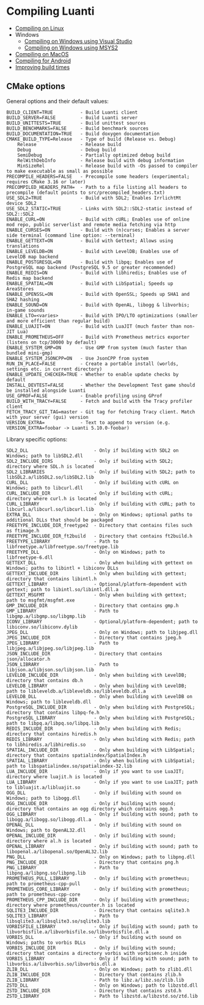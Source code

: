 # Compiling Luanti

- [Compiling on Linux](linux.md)
- Windows
  - [Compiling on Windows using Visual Studio](windows.md)
  - [Compiling on Windows using MSYS2](windows_msys2.md)
- [Compiling on MacOS](macos.md)
- [Compiling for Android](android.md)
- [Improving build times](improving_build_times.md)


## CMake options

General options and their default values:

    BUILD_CLIENT=TRUE          - Build Luanti client
    BUILD_SERVER=FALSE         - Build Luanti server
    BUILD_UNITTESTS=TRUE       - Build unittest sources
    BUILD_BENCHMARKS=FALSE     - Build benchmark sources
    BUILD_DOCUMENTATION=TRUE   - Build doxygen documentation
    CMAKE_BUILD_TYPE=Release   - Type of build (Release vs. Debug)
        Release                - Release build
        Debug                  - Debug build
        SemiDebug              - Partially optimized debug build
        RelWithDebInfo         - Release build with debug information
        MinSizeRel             - Release build with -Os passed to compiler to make executable as small as possible
    PRECOMPILE_HEADERS=FALSE   - Precompile some headers (experimental; requires CMake 3.16 or later)
    PRECOMPILED_HEADERS_PATH=  - Path to a file listing all headers to precompile (default points to src/precompiled_headers.txt)
    USE_SDL2=TRUE              - Build with SDL2; Enables IrrlichtMt device SDL2
    USE_SDL2_STATIC=TRUE       - Links with SDL2::SDL2-static instead of SDL2::SDL2
    ENABLE_CURL=ON             - Build with cURL; Enables use of online mod repo, public serverlist and remote media fetching via http
    ENABLE_CURSES=ON           - Build with (n)curses; Enables a server side terminal (command line option: --terminal)
    ENABLE_GETTEXT=ON          - Build with Gettext; Allows using translations
    ENABLE_LEVELDB=ON          - Build with LevelDB; Enables use of LevelDB map backend
    ENABLE_POSTGRESQL=ON       - Build with libpq; Enables use of PostgreSQL map backend (PostgreSQL 9.5 or greater recommended)
    ENABLE_REDIS=ON            - Build with libhiredis; Enables use of Redis map backend
    ENABLE_SPATIAL=ON          - Build with LibSpatial; Speeds up AreaStores
    ENABLE_OPENSSL=ON          - Build with OpenSSL; Speeds up SHA1 and SHA2 hashing
    ENABLE_SOUND=ON            - Build with OpenAL, libogg & libvorbis; in-game sounds
    ENABLE_LTO=<varies>        - Build with IPO/LTO optimizations (smaller and more efficient than regular build)
    ENABLE_LUAJIT=ON           - Build with LuaJIT (much faster than non-JIT Lua)
    ENABLE_PROMETHEUS=OFF      - Build with Prometheus metrics exporter (listens on tcp/30000 by default)
    ENABLE_SYSTEM_GMP=ON       - Use GMP from system (much faster than bundled mini-gmp)
    ENABLE_SYSTEM_JSONCPP=ON   - Use JsonCPP from system
    RUN_IN_PLACE=FALSE         - Create a portable install (worlds, settings etc. in current directory)
    ENABLE_UPDATE_CHECKER=TRUE - Whether to enable update checks by default
    INSTALL_DEVTEST=FALSE      - Whether the Development Test game should be installed alongside Luanti
    USE_GPROF=FALSE            - Enable profiling using GProf
    BUILD_WITH_TRACY=FALSE     - Fetch and build with the Tracy profiler client
    FETCH_TRACY_GIT_TAG=master - Git tag for fetching Tracy client. Match with your server (gui) version
    VERSION_EXTRA=             - Text to append to version (e.g. VERSION_EXTRA=foobar -> Luanti 5.10.0-foobar)

Library specific options:

    SDL2_DLL                        - Only if building with SDL2 on Windows; path to libSDL2.dll
    SDL2_INCLUDE_DIRS               - Only if building with SDL2; directory where SDL.h is located
    SDL2_LIBRARIES                  - Only if building with SDL2; path to libSDL2.a/libSDL2.so/libSDL2.lib
    CURL_DLL                        - Only if building with cURL on Windows; path to libcurl.dll
    CURL_INCLUDE_DIR                - Only if building with cURL; directory where curl.h is located
    CURL_LIBRARY                    - Only if building with cURL; path to libcurl.a/libcurl.so/libcurl.lib
    EXTRA_DLL                       - Only on Windows; optional paths to additional DLLs that should be packaged
    FREETYPE_INCLUDE_DIR_freetype2  - Directory that contains files such as ftimage.h
    FREETYPE_INCLUDE_DIR_ft2build   - Directory that contains ft2build.h
    FREETYPE_LIBRARY                - Path to libfreetype.a/libfreetype.so/freetype.lib
    FREETYPE_DLL                    - Only on Windows; path to libfreetype-6.dll
    GETTEXT_DLL                     - Only when building with gettext on Windows; paths to libintl + libiconv DLLs
    GETTEXT_INCLUDE_DIR             - Only when building with gettext; directory that contains libintl.h
    GETTEXT_LIBRARY                 - Optional/platform-dependent with gettext; path to libintl.so/libintl.dll.a
    GETTEXT_MSGFMT                  - Only when building with gettext; path to msgfmt/msgfmt.exe
    GMP_INCLUDE_DIR                 - Directory that contains gmp.h
    GMP_LIBRARY                     - Path to libgmp.a/libgmp.so/libgmp.lib
    ICONV_LIBRARY                   - Optional/platform-dependent; path to libiconv.so/libiconv.dylib
    JPEG_DLL                        - Only on Windows; path to libjpeg.dll
    JPEG_INCLUDE_DIR                - Directory that contains jpeg.h
    JPEG_LIBRARY                    - Path to libjpeg.a/libjpeg.so/libjpeg.lib
    JSON_INCLUDE_DIR                - Directory that contains json/allocator.h
    JSON_LIBRARY                    - Path to libjson.a/libjson.so/libjson.lib
    LEVELDB_INCLUDE_DIR             - Only when building with LevelDB; directory that contains db.h
    LEVELDB_LIBRARY                 - Only when building with LevelDB; path to libleveldb.a/libleveldb.so/libleveldb.dll.a
    LEVELDB_DLL                     - Only when building with LevelDB on Windows; path to libleveldb.dll
    PostgreSQL_INCLUDE_DIR          - Only when building with PostgreSQL; directory that contains libpq-fe.h
    PostgreSQL_LIBRARY              - Only when building with PostgreSQL; path to libpq.a/libpq.so/libpq.lib
    REDIS_INCLUDE_DIR               - Only when building with Redis; directory that contains hiredis.h
    REDIS_LIBRARY                   - Only when building with Redis; path to libhiredis.a/libhiredis.so
    SPATIAL_INCLUDE_DIR             - Only when building with LibSpatial; directory that contains spatialindex/SpatialIndex.h
    SPATIAL_LIBRARY                 - Only when building with LibSpatial; path to libspatialindex.so/spatialindex-32.lib
    LUA_INCLUDE_DIR                 - Only if you want to use LuaJIT; directory where luajit.h is located
    LUA_LIBRARY                     - Only if you want to use LuaJIT; path to libluajit.a/libluajit.so
    OGG_DLL                         - Only if building with sound on Windows; path to libogg.dll
    OGG_INCLUDE_DIR                 - Only if building with sound; directory that contains an ogg directory which contains ogg.h
    OGG_LIBRARY                     - Only if building with sound; path to libogg.a/libogg.so/libogg.dll.a
    OPENAL_DLL                      - Only if building with sound on Windows; path to OpenAL32.dll
    OPENAL_INCLUDE_DIR              - Only if building with sound; directory where al.h is located
    OPENAL_LIBRARY                  - Only if building with sound; path to libopenal.a/libopenal.so/OpenAL32.lib
    PNG_DLL                         - Only on Windows; path to libpng.dll
    PNG_INCLUDE_DIR                 - Directory that contains png.h
    PNG_LIBRARY                     - Path to libpng.a/libpng.so/libpng.lib
    PROMETHEUS_PULL_LIBRARY         - Only if building with prometheus; path to prometheus-cpp-pull
    PROMETHEUS_CORE_LIBRARY         - Only if building with prometheus; path to prometheus-cpp-core
    PROMETHEUS_CPP_INCLUDE_DIR      - Only if building with prometheus; directory where prometheus/counter.h is located
    SQLITE3_INCLUDE_DIR             - Directory that contains sqlite3.h
    SQLITE3_LIBRARY                 - Path to libsqlite3.a/libsqlite3.so/sqlite3.lib
    VORBISFILE_LIBRARY              - Only if building with sound; path to libvorbisfile.a/libvorbisfile.so/libvorbisfile.dll.a
    VORBIS_DLL                      - Only if building with sound on Windows; paths to vorbis DLLs
    VORBIS_INCLUDE_DIR              - Only if building with sound; directory that contains a directory vorbis with vorbisenc.h inside
    VORBIS_LIBRARY                  - Only if building with sound; path to libvorbis.a/libvorbis.so/libvorbis.dll.a
    ZLIB_DLL                        - Only on Windows; path to zlib1.dll
    ZLIB_INCLUDE_DIR                - Directory that contains zlib.h
    ZLIB_LIBRARY                    - Path to libz.a/libz.so/zlib.lib
    ZSTD_DLL                        - Only on Windows; path to libzstd.dll
    ZSTD_INCLUDE_DIR                - Directory that contains zstd.h
    ZSTD_LIBRARY                    - Path to libzstd.a/libzstd.so/ztd.lib
